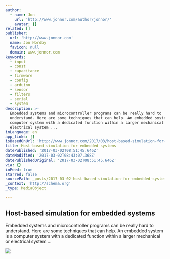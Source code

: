 ```yaml
---
author:
  - name: Jon
    url: 'http://www.jonnor.com/author/jonnor/'
    avatar: {}
related: []
publisher:
  url: 'http://www.jonnor.com'
  name: Jon Nordby
  favicon: null
  domain: www.jonnor.com
keywords:
  - input
  - const
  - capacitance
  - firmware
  - config
  - arduino
  - sensor
  - filters
  - serial
  - system
description: >-
  Embedded systems and microcontroller programs can be really hard to
  understand. Here are some techniques that can help. An embedded system is a
  computer system with a dedicated function within a larger mechanical or
  electrical system ...
inLanguage: en
app_links: []
isBasedOnUrl: 'http://www.jonnor.com/2017/03/host-based-simulation-for-embedded-systems/'
title: Host-based simulation for embedded systems
datePublished: '2017-03-02T08:51:45.646Z'
dateModified: '2017-03-02T08:43:07.368Z'
datePublishedOriginal: '2017-03-02T08:51:45.646Z'
via: {}
inFeed: true
starred: false
sourcePath: _posts/2017-03-02-host-based-simulation-for-embedded-systems.md
_context: 'http://schema.org'
_type: MediaObject

---
```

<article style=""><h1>Host-based simulation for embedded systems</h1><p>Embedded systems and microcontroller programs can be really hard to understand. Here are some techniques that can help. An embedded system is a computer system with a dedicated function within a larger mechanical or electrical system ...</p><img src="http://www.jonnor.com/wp/files/finger-versul-palm-highpassed.png" /></article>